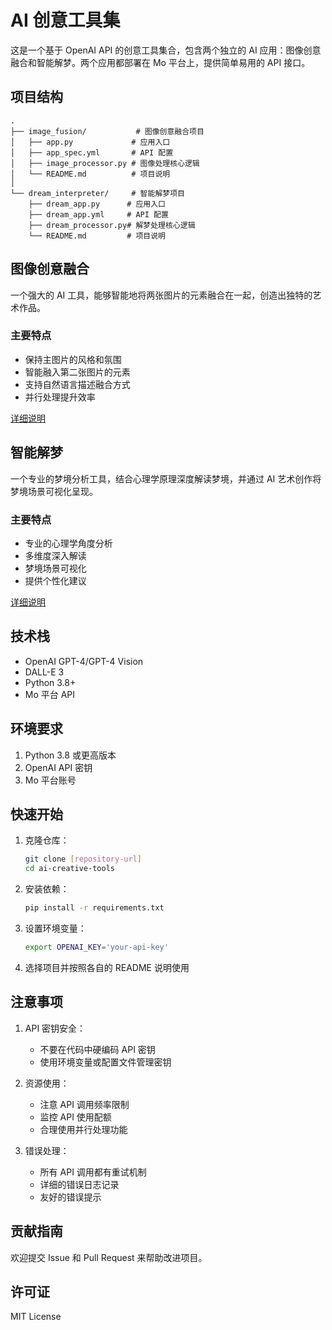 # AI 创意工具集

这是一个基于 OpenAI API 的创意工具集合，包含两个独立的 AI 应用：图像创意融合和智能解梦。两个应用都部署在 Mo 平台上，提供简单易用的 API 接口。

## 项目结构

```
.
├── image_fusion/           # 图像创意融合项目
│   ├── app.py             # 应用入口
│   ├── app_spec.yml       # API 配置
│   ├── image_processor.py # 图像处理核心逻辑
│   └── README.md          # 项目说明
│
└── dream_interpreter/     # 智能解梦项目
    ├── dream_app.py      # 应用入口
    ├── dream_app.yml     # API 配置
    ├── dream_processor.py# 解梦处理核心逻辑
    └── README.md         # 项目说明
```

## 图像创意融合

一个强大的 AI 工具，能够智能地将两张图片的元素融合在一起，创造出独特的艺术作品。

### 主要特点
- 保持主图片的风格和氛围
- 智能融入第二张图片的元素
- 支持自然语言描述融合方式
- 并行处理提升效率

[详细说明](./image_fusion/README.md)

## 智能解梦

一个专业的梦境分析工具，结合心理学原理深度解读梦境，并通过 AI 艺术创作将梦境场景可视化呈现。

### 主要特点
- 专业的心理学角度分析
- 多维度深入解读
- 梦境场景可视化
- 提供个性化建议

[详细说明](./dream_interpreter/README.md)

## 技术栈

- OpenAI GPT-4/GPT-4 Vision
- DALL-E 3
- Python 3.8+
- Mo 平台 API

## 环境要求

1. Python 3.8 或更高版本
2. OpenAI API 密钥
3. Mo 平台账号

## 快速开始

1. 克隆仓库：
   ```bash
   git clone [repository-url]
   cd ai-creative-tools
   ```

2. 安装依赖：
   ```bash
   pip install -r requirements.txt
   ```

3. 设置环境变量：
   ```bash
   export OPENAI_KEY='your-api-key'
   ```

4. 选择项目并按照各自的 README 说明使用

## 注意事项

1. API 密钥安全：
   - 不要在代码中硬编码 API 密钥
   - 使用环境变量或配置文件管理密钥

2. 资源使用：
   - 注意 API 调用频率限制
   - 监控 API 使用配额
   - 合理使用并行处理功能

3. 错误处理：
   - 所有 API 调用都有重试机制
   - 详细的错误日志记录
   - 友好的错误提示

## 贡献指南

欢迎提交 Issue 和 Pull Request 来帮助改进项目。

## 许可证

MIT License 